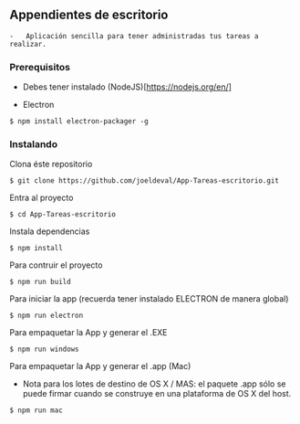 ## Appendientes de escritorio

	-	Aplicación sencilla para tener administradas tus tareas a realizar.

### Prerequisitos

-	Debes tener instalado (NodeJS)[https://nodejs.org/en/]

-	Electron

```
$ npm install electron-packager -g
```

### Instalando

Clona éste repositorio

```
$ git clone https://github.com/joeldeval/App-Tareas-escritorio.git
```
Entra al proyecto

```
$ cd App-Tareas-escritorio
```

Instala dependencias

```
$ npm install
```

Para contruir el proyecto

```
$ npm run build
```

Para iniciar la app (recuerda tener instalado ELECTRON de manera global)

```
$ npm run electron
```

Para empaquetar la App y generar el .EXE 

```
$ npm run windows
```

Para empaquetar la App y generar el .app (Mac)
* Nota para los lotes de destino de OS X / MAS: el paquete .app sólo se puede firmar cuando se construye en una plataforma de OS X del host.

```
$ npm run mac
```